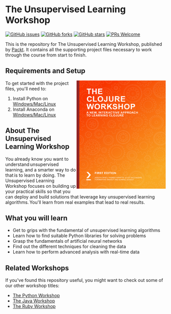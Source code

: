 # The Unsupervised Learning Workshop
[![GitHub issues](https://img.shields.io/github/issues/PacktWorkshops/The-Unsupervised-Learning-Workshop.svg)](https://github.com/PacktWorkshops/The-Unsupervised-Learning-Workshop/issues)
[![GitHub forks](https://img.shields.io/github/forks/PacktWorkshops/The-Unsupervised-Learning-Workshop.svg)](https://github.com/PacktWorkshops/The-Unsupervised-Learning-Workshop/network)
[![GitHub stars](https://img.shields.io/github/stars/PacktWorkshops/The-Unsupervised-Learning-Workshop.svg)](https://github.com/PacktWorkshops/The-Unsupervised-Learning-Workshop/stargazers)
[![PRs Welcome](https://img.shields.io/badge/PRs-welcome-brightgreen.svg)](https://github.com/PacktWorkshops/The-Unsupervised-Learning-Workshop/pulls)

This is the repository for The Unsupervised Learning Workshop, published by [Packt](https://www.packtpub.com/?utm_source=github). It contains all the supporting project files necessary to work through the course from start to finish.

## Requirements and Setup
<a href="https://www.packtpub.com/programming/the-clojure-workshop"><img src="https://github.com/PacktWorkshops/Workshop-Covers/blob/master/The%20Clojure%20Workshop.png" alt="The Clojure Workshop" height="340px" width="280px" align="right" this.target="_blank"></a>

To get started with the project files, you'll need to:
1. Install Python on [Windows/Mac/Linux](https://www.python.org/downloads/)
2. Install Anaconda on [Windows/Mac/Linux](https://www.anaconda.com/distribution/#download-section)

## About The Unsupervised Learning Workshop
You already know you want to understand unsupervised learning, and a smarter way to do that is to learn by doing. The Unsupervised Learning Workshop focuses on building up your practical skills so that you can deploy and build solutions that leverage key unsupervised learning algorithms. You'll learn from real examples that lead to real results. 

## What you will learn
* Get to grips with the fundamental of unsupervised learning algorithms
* Learn how to find suitable Python libraries for solving problems 
* Grasp the fundamentals of artificial neural networks 
* Find out the different techniques for cleaning the data 
* Learn how to perform advanced analysis with real-time data 

## Related Workshops
If you've found this repository useful, you might want to check out some of our other workshop titles:
* [The Python Workshop](https://courses.packtpub.com/courses/python?utm_source=github&utm_medium=repository&utm_campaign=9781839218859&utm_term=Python&utm_content=The%20Python%20Workshop)
* [The Java Workshop](https://courses.packtpub.com/courses/java?utm_source=github&utm_medium=repository&utm_campaign=9781838986698&utm_term=Java&utm_content=The%20Java%20Workshop)
* [The Ruby Workshop](https://courses.packtpub.com/courses/ruby?utm_source=github&utm_medium=repository&utm_campaign=9781838642365&utm_term=Ruby&utm_content=The%20Ruby%20Workshop)

